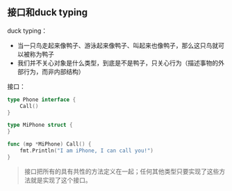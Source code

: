 ## 接口和duck typing

duck typing：

* 当一只鸟走起来像鸭子、游泳起来像鸭子、叫起来也像鸭子，那么这只鸟就可以被称为鸭子
* 我们并不关心对象是什么类型，到底是不是鸭子，只关心行为（描述事物的外部行为，而非内部结构）

接口：
```go
type Phone interface {
    Call()
}

type MiPhone struct {
}

func (mp *MiPhone) Call() {
    fmt.Println("I am iPhone, I can call you!")
}
```

> 接口把所有的具有共性的方法定义在一起；任何其他类型只要实现了这些方法就是实现了这个接口。

